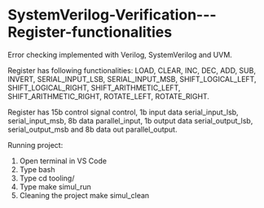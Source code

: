 # SystemVerilog-Verification---Register-functionalities

Error checking implemented with Verilog, SystemVerilog and UVM.

Register has following functionalities:
LOAD, CLEAR, INC, DEC, ADD, SUB, INVERT, SERIAL_INPUT_LSB, SERIAL_INPUT_MSB, SHIFT_LOGICAL_LEFT, SHIFT_LOGICAL_RIGHT, SHIFT_ARITHMETIC_LEFT, SHIFT_ARITHMETIC_RIGHT, ROTATE_LEFT, ROTATE_RIGHT.

Register has 15b control signal control, 1b input data serial_input_lsb, serial_input_msb, 8b data parallel_input, 1b output data serial_output_lsb, serial_output_msb and 8b data out parallel_output.

Running project:
1. Open terminal in VS Code
2. Type bash
3. Type cd tooling/
4. Type make simul_run
5. Cleaning the project make simul_clean
